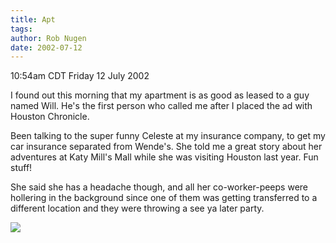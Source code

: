 ```yaml
---
title: Apt
tags: 
author: Rob Nugen
date: 2002-07-12
---
```


<p class=date>10:54am CDT Friday 12 July 2002</p>

<p>I found out this morning that my apartment is as good as leased to
a guy named Will.  He's the first person who called me after I placed
the ad with Houston Chronicle.</p>

<p>Been talking to the super funny Celeste at my insurance company, to
get my car insurance separated from Wende's.  She told me a great
story about her adventures at Katy Mill's Mall while she was visiting
Houston last year.  Fun stuff!</p>

<p>She said she has a headache though, and all her co-worker-peeps
were hollering in the background since one of them was getting
transferred to a different location and they were throwing a see ya
later party.</p>

<p><img src="/images/rob/wL-ROB.gif"/></p>
